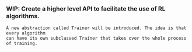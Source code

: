 ### WIP: Create a higher level API to facilitate the use of RL algorithms.

    A new abstraction called Trainer will be introduced. The idea is that every algorithm
    can have its own subclassed Trainer that takes over the whole process of training. 
